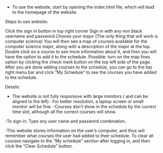 - To use the website, start by opening the index.html file, which will lead to the homepage of the website.

Steps to use website:

Click the sign in button in top right corner
Sign in with any non black username and password
 Choose your major (The only thing that will work is computer science)
 You will then see a map of courses available for the computer science major, along with a description of the major at the top.
Double click on a course to see more information about it, and then you will have the option to add it to the schedule.
Possible: turn on the map lines option by clicking the check mark button on the top left side of the page.
After you are done adding courses to the schedule, you can go to the top right menu bar and click “My Schedule” to see the courses you have added to the schedule.

Details:
- The website is not fully responsive with large monitors ( and can be aligned to the left) : For          better resolution, a laptop screen or small monitor will be fine.
-Courses don’t show in the schedule by the correct time slot, although all the correct courses will show.

-To sign in:  Type any user name and password combination.

-This website stores information on the user’s computer, and thus will remember what courses the user had added to their schedule. To clear all courses navigate to the “My schedule” section after logging in, and then click the “Clear Schedule” button.


		


